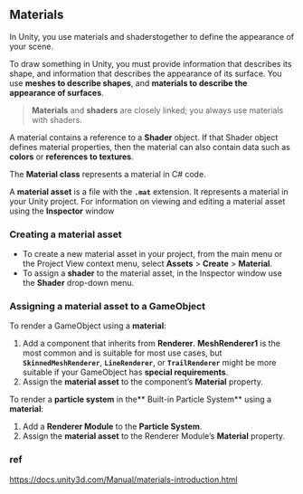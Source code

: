 ## Materials
In Unity, you use materials and shaderstogether to define the appearance of your scene.

To draw something in Unity, you must provide information that describes its shape, and information that describes the appearance of its surface. You use **meshes to describe shapes**, and **materials to describe the appearance of surfaces**.

> **Materials** and **shaders** are closely linked; you always use materials with shaders.

A material contains a reference to a **Shader** object. If that Shader object defines material properties, then the material can also contain data such as **colors** or **references to textures**.

The **Material class** represents a material in C# code. 

A **material asset** is a file with the **`.mat`** extension. It represents a material in your Unity project. For information on viewing and editing a material asset using the **Inspector** window


### Creating a material asset
-   To create a new material asset in your project, from the main menu or the Project View context menu, select **Assets** > **Create** > **Material**.
-   To assign a **shader** to the material asset, in the Inspector window use the **Shader** drop-down menu.


### Assigning a material asset to a GameObject
To render a GameObject using a **material**:

1. Add a component that inherits from **Renderer**. **MeshRenderer1** is the most common and is suitable for most use cases, but **`SkinnedMeshRenderer`**, **`LineRenderer`**, or **`TrailRenderer`** might be more suitable if your GameObject has **special requirements**.
2. Assign the **material asset** to the component’s **Material** property.

To render a **particle system** in the** Built-in Particle System** using a **material**:

1. Add a **Renderer Module** to the **Particle System**.
2. Assign the **material asset** to the Renderer Module’s **Material** property.

### ref
https://docs.unity3d.com/Manual/materials-introduction.html
